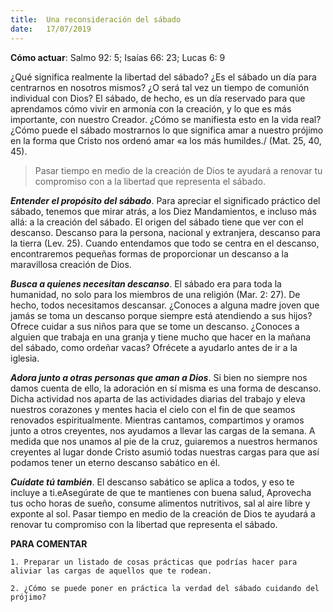 ```yaml
---
title:  Una reconsideración del sábado
date:   17/07/2019
---
```


**Cómo actuar**: Salmo 92: 5; Isaías 66: 23; Lucas 6: 9 
 
¿Qué significa realmente la libertad del sábado? ¿Es el sábado un día para centrarnos en nosotros mismos? ¿O será tal vez un tiempo de comunión individual con Dios? El sábado, de hecho, es un día reservado para que aprendamos cómo vivir en armonía con la creación, y lo que es más importante, con nuestro Creador. ¿Cómo se manifiesta esto en la vida real? ¿Cómo puede el sábado mostrarnos lo que significa amar a nuestro prójimo en la forma que Cristo nos ordenó amar «a los más humildes./ (Mat. 25, 40, 45). 

> Pasar tiempo en medio de la creación de Dios te ayudará a renovar tu compromiso con a la libertad que representa el sábado. 

***Entender el propósito del sábado***. Para apreciar el significado práctico del sábado, tenemos que mirar atrás, a los Diez Mandamientos, e incluso más allá: a la creación del sábado. El origen del sábado tiene que ver con el descanso. Descanso para la persona, nacional y extranjera, descanso para la tierra (Lev. 25). Cuando entendamos que todo se centra en el descanso, encontraremos pequeñas formas de proporcionar un descanso a la maravillosa creación de Dios. 

***Busca a quienes necesitan descanso***. El sábado era para toda la humanidad, no solo para los miembros de una religión (Mar. 2: 27). De hecho, todos necesitamos descansar. ¿Conoces a alguna madre joven que jamás se toma un descanso porque siempre está atendiendo a sus hijos? Ofrece cuidar a sus niños para que se tome un descanso. ¿Conoces a alguien que trabaja en una granja y tiene mucho que hacer en la mañana del sábado, como ordeñar vacas? Ofrécete a ayudarlo antes de ir a la iglesia. 

***Adora junto a otras personas que aman a Dios***. Si bien no siempre nos damos cuenta de ello, la adoración en sí misma es una forma de descanso. Dicha actividad nos aparta de las actividades diarias del trabajo y eleva nuestros corazones y mentes hacia el cielo con el fin de que seamos renovados espiritualmente. Mientras cantamos, compartimos y oramos junto a otros creyentes, nos ayudamos a llevar las cargas de la semana. A medida que nos unamos al pie de la cruz, guiaremos a nuestros hermanos creyentes al lugar donde Cristo asumió todas nuestras cargas para que así podamos tener un eterno descanso sabático en él. 

***Cuídate tú también***. El descanso sabático se aplica a todos, y eso te incluye a ti.eAsegúrate de que te mantienes con buena salud, Aprovecha tus ocho horas de sueño, consume alimentos nutritivos, sal al aire libre y exponte al sol. Pasar tiempo en medio de la creación de Dios te ayudará a renovar tu compromiso con la libertad que representa el sábado. 

**PARA COMENTAR**

`1. Preparar un listado de cosas prácticas que podrías hacer para aliviar las cargas de aquellos que te rodean.`

`2. ¿Cómo se puede poner en práctica la verdad del sábado cuidando del prójimo?`